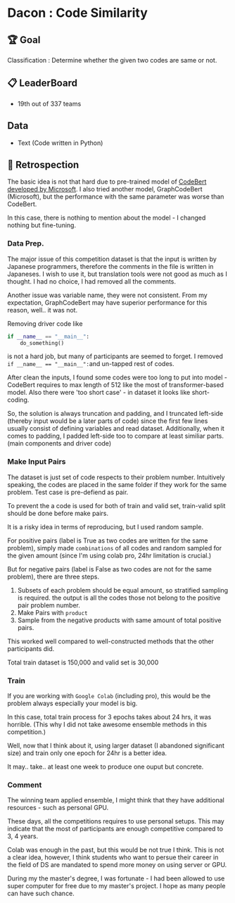# Dacon : Code Similarity

## 🏆 Goal
Classification : Determine whether the given two codes are same or not. 

## 📋 LeaderBoard
- 19th out of 337 teams

## Data
- Text (Code written in Python)

## 🔖 Retrospection

The basic idea is not that hard due to pre-trained model of [CodeBert developed by Microsoft](https://github.com/microsoft/CodeBERT). I also tried another model, GraphCodeBert (Microsoft), but the performance with the same parameter was worse than CodeBert.

In this case, there is nothing to mention about the model - I changed nothing but fine-tuning.

### Data Prep.
The major issue of this competition dataset is that the input is written by Japanese programmers, therefore the comments in the file is written in Japaneses. I wish to use it, but translation tools were not good as much as I thought. I had no choice, I had removed all the comments. 

Another issue was variable name, they were not consistent. From my expectation, GraphCodeBert may have superior performance for this reason, well.. it was not. 

Removing driver code like
```python
if __name__ == "__main__":
    do_something()
```
is not a hard job, but many of participants are seemed to forget. I removed `if __name__ == "__main__":`and un-tapped rest of codes. 

After clean the inputs, I found some codes were too long to put into model - CodeBert requires to max length of 512 like the most of transformer-based model. Also there were 'too short case' - in dataset it looks like short-coding. 

So, the solution is always truncation and padding, and I truncated left-side (thereby input would be a later parts of code) since the first few lines usually consist of defining variables and read dataset. Additionally, when it comes to padding, I padded left-side too to compare at least similiar parts. (main components and driver code)

### Make Input Pairs

The dataset is just set of code respects to their problem number. Intuitively speaking, the codes are placed in the same folder if they work for the same problem. Test case is pre-defiend as pair. 

To prevent the a code is used for both of train and valid set, train-valid split should be done before make pairs.

It is a risky idea in terms of reproducing, but I used random sample.

For positive pairs (label is True as two codes are written for the same problem), simply made `combinations` of all codes and random sampled for the given amount (since I'm using colab pro, 24hr limitation is crucial.)

But for negative pairs (label is False as two codes are not for the same problem), there are three steps.
1. Subsets of each problem should be equal amount, so stratified sampling is required. the output is all the codes those not belong to the positive pair problem number.
2. Make Pairs with `product`
3. Sample from the negative products with same amount of total positive pairs.

This worked well compared to well-constructed methods that the other participants did. 

Total train dataset is 150,000 and valid set is 30,000

### Train
If you are working with `Google Colab` (including pro), this would be the problem always especially your model is big. 

In this case, total train process for 3 epochs takes about 24 hrs, it was horrible. (This why I did not take awesome ensemble methods in this competition.)

Well, now that I think about it, using larger dataset (I abandoned significant size) and train only one epoch for 24hr is a better idea. 

It may.. take.. at least one week to produce one ouput but concrete.

### Comment

The winning team applied ensemble, I might think that they have additional resources - such as personal GPU.

These days, all the competitions requires to use personal setups. This may indicate that the most of participants are enough competitive compared to 3, 4 years.

Colab was enough in the past, but this would be not true I think. This is not a clear idea, however, I think students who want to persue their career in the field of DS are mandated to spend more money on using server or GPU.

During my the master's degree, I was fortunate - I had been allowed to use super computer for free due to my master's project. I hope as many people can have such chance. 



